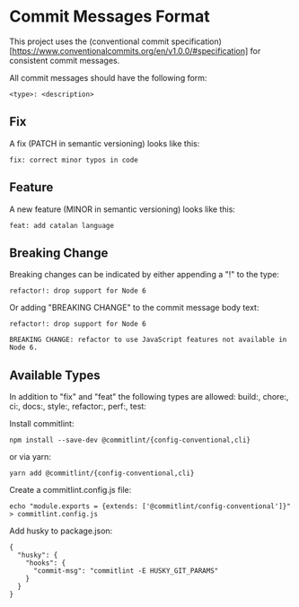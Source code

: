 # Commit Messages Format

This project uses the (conventional commit specification)[https://www.conventionalcommits.org/en/v1.0.0/#specification] for consistent commit messages.

All commit messages should have the following form:

````
<type>: <description>
````

## Fix

A fix (PATCH in semantic versioning) looks like this:

````
fix: correct minor typos in code
````

## Feature

A new feature (MINOR in semantic versioning) looks like this:

````
feat: add catalan language
````

## Breaking Change

Breaking changes can be indicated by either appending a "!" to the type:

````
refactor!: drop support for Node 6
````

Or adding "BREAKING CHANGE" to the commit message body text:

````
refactor!: drop support for Node 6

BREAKING CHANGE: refactor to use JavaScript features not available in Node 6.
````

## Available Types

In addition to "fix" and "feat" the following types are allowed:
build:, chore:, ci:, docs:, style:, refactor:, perf:, test:



Install commitlint:

````
npm install --save-dev @commitlint/{config-conventional,cli}
````

or via yarn:

````
yarn add @commitlint/{config-conventional,cli}
````

Create a commitlint.config.js file:

````
echo "module.exports = {extends: ['@commitlint/config-conventional']}" > commitlint.config.js
````

Add husky to package.json:

````
{
  "husky": {
    "hooks": {
      "commit-msg": "commitlint -E HUSKY_GIT_PARAMS"
    }  
  }
}
````

